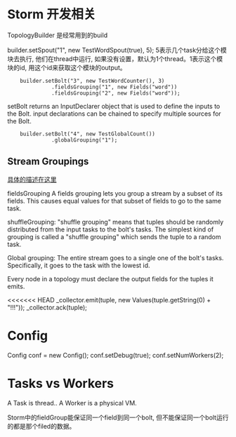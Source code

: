 # Storm 开发相关

TopologyBuilder 是经常用到的build

builder.setSpout("1", new TestWordSpout(true), 5);  5表示几个task分给这个模块去执行, 他们在thread中运行, 如果没有设置，默认为1个thread。1表示这个模块的id, 用这个id来获取这个模块的output。

        builder.setBolt("3", new TestWordCounter(), 3)
                  .fieldsGrouping("1", new Fields("word"))
                  .fieldsGrouping("2", new Fields("word"));

setBolt returns an InputDeclarer object that is used to define the inputs to the Bolt.  input declarations can be chained to specify multiple sources for the Bolt.

        builder.setBolt("4", new TestGlobalCount()) 
                  .globalGrouping("1");



## Stream Groupings

[具体的描述在这里](https://github.com/nathanmarz/storm/wiki/Concepts)

fieldsGrouping 
A fields grouping lets you group a stream by a subset of its fields. This causes equal values for that subset of fields to go to the same task.


shuffleGrouping: "shuffle grouping" means that tuples should be randomly distributed from the input tasks to the bolt's tasks.
The simplest kind of grouping is called a "shuffle grouping" which sends the tuple to a random task. 


Global grouping: The entire stream goes to a single one of the bolt's tasks. Specifically, it goes to the task with the lowest id.


Every node in a topology must declare the output fields for the tuples it emits.


<<<<<<< HEAD
_collector.emit(tuple, new Values(tuple.getString(0) + "!!!"));
_collector.ack(tuple);


# Config

Config conf = new Config();
conf.setDebug(true);
conf.setNumWorkers(2);


# Tasks vs Workers 

A Task is thread.. A Worker is a physical VM. 


Storm中的fieldGroup能保证同一个field到同一个bolt, 但不能保证同一个bolt运行的都是那个filed的数据。

